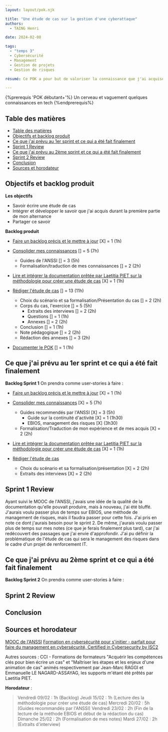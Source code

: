 ```yaml
---
layout: layout/pok.njk

title: "Une étude de cas sur la gestion d'une cyberattaque"
authors:
  - TAING Henri

date: 2024-02-08

tags:
  - "temps 3"
  - Cybersécurité
  - Management
  - Gestion de projets
  - Gestion de risques

résumé: Ce POK a pour but de valoriser la connaissance que j'ai acquise au cours de mon alternance qui porte sur la gestion des cyberattaques. 

---
```


{%prerequis 'POK débutant+'%}
Un cerveau et vaguement quelques connaissances en tech
{%endprerequis%}

## Table des matières

- [Table des matières](#table-des-matières)
- [Objectifs et backlog produit ](#objectifs-et-backlog-produit-)
- [Ce que j'ai prévu au 1er sprint et ce qui a été fait finalement ](#ce-que-jai-prévu-au-1er-sprint-et-ce-qui-a-été-fait-finalement-)
- [Sprint 1 Review ](#sprint-1-review-)
- [Ce que j'ai prévu au 2ème sprint et ce qui a été fait finalement ](#ce-que-jai-prévu-au-2ème-sprint-et-ce-qui-a-été-fait-finalement-)
- [Sprint 2 Review ](#sprint-2-review-)
- [Conclusion ](#conclusion-)
- [Sources et horodateur ](#sources-et-horodateur-)

## Objectifs et backlog produit <a id="section-1"></a>

**Les objectifs**

- Savoir écrire une étude de cas
- Intégrer et développer le savoir que j'ai acquis durant la première partie de mon alternance
- Partager ce savoir 

**Backlog produit**

- <u>Faire un backlog précis et le mettre à jour</u> [X] = 1 (1h)

- <u>Consolider mes connaissances</u> [] = 5 (7h)
  - Guides de l'ANSSI [] = 3 (5h)
  - Formalisation/traduction de mes connaissances [] = 2 (2h)

- <u>Lire et intégrer la documentation prêtée par Laetitia PIET sur la méthodologie pour créer une étude de cas</u> [X] = 1 (1h)

- <u>Rédiger l'étude de cas</u> [] = 13 (11h)

  - Choix du scénario et sa formalisation/Présentation du cas [] = 2 (2h)
  - Corps du cas, l'exercice [] = 5 (5h)
    - Extraits des interviews [] = 2 (2h)
    - Questions [] = 1 (1h)
    - Annexes [] = 2 (2h)
  - Conclusion [] = 1 (1h)
  - Note pédagogique [] = 2 (2h) 
  - Rédaction des annexes [] = 3 (2h)

- <u>Documenter le POK</u> [] = 1 (1h)

## Ce que j'ai prévu au 1er sprint et ce qui a été fait finalement <a id="section-2"></a>

**Backlog Sprint 1**
On prendra comme user-stories à faire :

- <u>Faire un backlog précis et le mettre à jour</u> [X] = 1 (1h)
  
- <u>Consolider mes connaissances</u> [X] = 5 (7h) 
  - Guides recommendés par l'ANSSI [X] = 3 (5h)
    - Guide sur la continuité d'activité [X] = 1 (1h30)
    - EBIOS, management des risques [X] (3h30)
  - Formalisation/Traduction de mon expérience et de mes acquis [X] = 2 (2h)

- <u>Lire et intégrer la documentation prêtée par Laetitia PIET sur la méthodologie pour créer une étude de cas</u> [X] = 1 (1h)

- <u>Rédiger l'étude de cas</u>
  - Choix du scénario et sa formalisation/présentation [X] = 2 (2h)
  + Extraits des interviews [X] = 2 (2h)

## Sprint 1 Review <a id="section-3"></a>
 
Ayant suivi le MOOC de l'ANSSI, j'avais une idée de la qualité de la documentation qu'elle pouvait produire, mais à nouveau, j'ai été bluffé. J'aurais voulu passer plus de temps sur EBIOS, une méthode de management de risques, mais il faudra passer pour cette fois. J'ai pris en note ce dont j'aurais besoin pour le sprint 2. De même, j'aurais voulu passer plus de temps sur mes notes (ce que je ferais finalement plus tard), car j'ai redécouvert des passages que j'ai envie d'approfondir. 
J'ai pu définir la problématique de l'étude de cas qui sera le management des risques dans le cadre d'un projet de renforcement IT. 

## Ce que j'ai prévu au 2ème sprint et ce qui a été fait finalement <a id="section-4"></a>

**Backlog Sprint 2**
On prendra comme user-stories à faire :

## Sprint 2 Review <a id="section-5"></a>


## Conclusion <a id="section-6"></a>


## Sources et horodateur <a id="section-7"></a>

[MOOC de l'ANSSI](https://secnumacademie.gouv.fr/) 
[Formation en cybersécurité pour s'initier - parfait pour faire du management en cybersécurité, Certified in Cybersecurity by ISC2](https://www.isc2.org/certifications/cc)

Autres sources : CCI - Formations de formateurs "Acquérir les compétences clés pour bien écrire un cas" et "Maîtriser les étapes et les enjeux d'une animation de cas" animés respectivement par Jean-Marc RAGGI et Emmanuelle LE NAGARD-ASSAYAG, les supports m'étant été prêtés par Laetitia PIET. 

**Horodateur** : 
> Vendredi 09/02 : 1h (Backlog)
> Jeudi 15/02 : 1h (Lecture des la méthodologie pour créer une étude de cas)
> Mercredi 20/02 : 5h (Guides recommandés par l'ANSSI)
> Vendredi 23/02 : 2h (Fin de la lecture de la méthode EBIOS et début de la rédaction du cas)
> Dimanche 25/02 : 2h (Formalisation de mes notes)
> Mardi 27/02 : 2h (Extraits d'interview) 

